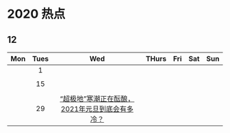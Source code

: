 # 2020 热点

## 12

| Mon | Tues | Wed | THurs | Fri | Sat | Sun |
|:---:|:---:|:---:|:---:|:---:|:---:|:---:|
| []() | 1 | []() | []() | []() | []() | []() |
| []() | []() | []() | []() | []() | []() | []() |
| []() | 15 | []() | []() | []() | []() | []() |
| []() | []() | []() | []() | []() | []() | []() |
| []() | 29 | [“超极地”寒潮正在酝酿，2021年元旦到底会有多冷？](https://weibo.com/ttarticle/p/show?id=2309404585440563822985#_0) | []() | []() | []() | []() |

